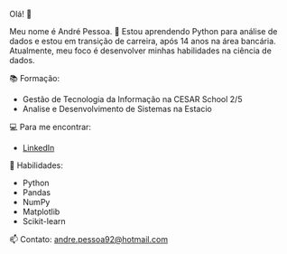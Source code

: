 Olá! 👋

Meu nome é André Pessoa. 🌱 Estou aprendendo Python para análise de dados e estou em transição de carreira, após 14 anos na área bancária. Atualmente, meu foco é desenvolver minhas habilidades na ciência de dados.

📚 Formação:
- Gestão de Tecnologia da Informação na CESAR School 2/5
- Analise e Desenvolvimento de Sistemas na Estacio

💻 Para me encontrar:
- [LinkedIn](https://www.linkedin.com/in/andre-pessoaa/)  

🔧 Habilidades:
- Python
- Pandas
- NumPy
- Matplotlib
- Scikit-learn

📫 Contato: andre.pessoa92@hotmail.com
